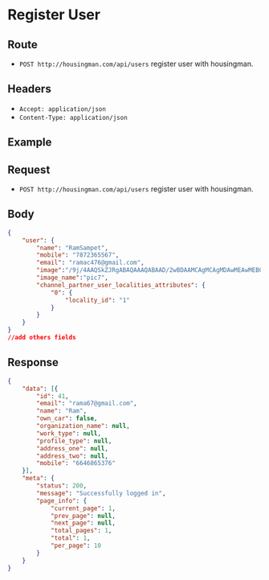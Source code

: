 Register User
========

Route
------

* `POST ​http://housingman.com/api/users` register user with housingman.


Headers
-------

* `Accept: application/json`
* `Content-Type: application/json`

Example
-------

Request
-------

* `POST ​http://housingman.com/api/users` register user with housingman.


Body
----

```json
{
    "user": {
        "name": "RamSampet",
        "mobile": "7872365567",
        "email": "ramac476@gmail.com",
        "image":"/9j/4AAQSkZJRgABAQAAAQABAAD/2wBDAAMCAgMCAgMDAwMEAwMEBQgFBQQEBQoHBwYIDAoMDAsKCwsNDhIQDQ4RDgsLEBYQERMUFRUVDA8XGBYUGBIUFRT/2wBDAQMEBAUEBQkFBQkUDQsNFBQUFBQUFBQUFBQUFBQUFBQUFBQUFBQUF",
    	"image_name":"pic7",
    	"channel_partner_user_localities_attributes": {
            "0": {
                "locality_id": "1"
            }
        }
    }
}
//add others fields
```

Response
--------

```json
{
    "data": [{
        "id": 41,
        "email": "rama67@gmail.com",
        "name": "Ram",
        "own_car": false,
        "organization_name": null,
        "work_type": null,
        "profile_type": null,
        "address_one": null,
        "address_two": null,
        "mobile": "6646865376"
    }],
    "meta": {
        "status": 200,
        "message": "Successfully logged in",
        "page_info": {
            "current_page": 1,
            "prev_page": null,
            "next_page": null,
            "total_pages": 1,
            "total": 1,
            "per_page": 10
        }
    }
}
```
